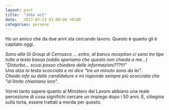 ```yaml
---
layout: post
title:  "Jobs act"
date:   2017-03-23 01:00:00 +0100
categories: persone
---
```

Ho un amico che da due anni sta cercando lavoro. Questo è quanto gli è capitato oggi.

*Sono alla Gi Group di Cernusco ... entro, al banco reception ci sono tre tipe tutte a testa bassa (oddio speriamo che questo non chieda a me...) "Disturbo... scusi posso chiedere delle informazioni???!!!"*  
*Una alza la testa scocciata e mi dice "tra un minuto sono da lei".*  
*Chiedo info su delle candidature e mi risponde sempre più scocciata che "al limite chiamano loro".*

Vorrei tanto sapere quanto al Ministero del Lavoro abbiano una reale percezione di cosa significhi cercare un impiego dopo i 50 anni. E, ciliegina sulla torta, essere trattati a merda per questo.